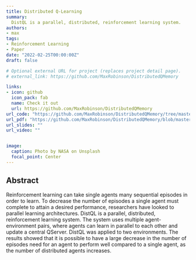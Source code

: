 ```yaml
---
title: Distributed Q-Learning
summary: 
  DistQL is a parallel, distributed, reinforcement learning system. 
authors:
- max
tags:
- Reinforcement Learning 
- Paper
date: "2022-02-25T00:00:00Z"
draft: false

# Optional external URL for project (replaces project detail page).
# external_link: https://github.com/MaxRobinson/DistributedQMemory

links:
- icon: github
  icon_pack: fab
  name: Check it out
  url: https://github.com/MaxRobinson/DistributedQMemory
url_code: "https://github.com/MaxRobinson/DistributedQMemory/tree/master/DistQL"
url_pdf: "https://github.com/MaxRobinson/DistributedQMemory/blob/master/DistQL-Paper/DistributedQLearning.pdf"
url_slides: ""
url_video: ""


image:
  caption: Photo by NASA on Unsplash
  focal_point: Center
---
```


## Abstract 
Reinforcement learning can take single agents many sequential episodes in order to
learn. To decrease the number of episodes a single agent must complete to attain a desired
performance, researchers have looked to parallel learning architectures. DistQL is a parallel,
distributed, reinforcement learning system. The system uses multiple agent-environment
pairs, where agents can learn in parallel to each other and update a central QServer. DistQL
was applied to two environments. The results showed that it is possible to have a large
decrease in the number of episodes need for an agent to perform well compared to a single
agent, as the number of distributed agents increases.
